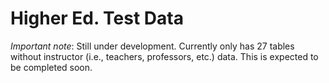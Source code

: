 # Higher Ed. Test Data

<em>Important note</em>: Still under development. Currently only has 27 tables without instructor (i.e., teachers, professors, etc.) data. This is expected to be completed soon.
